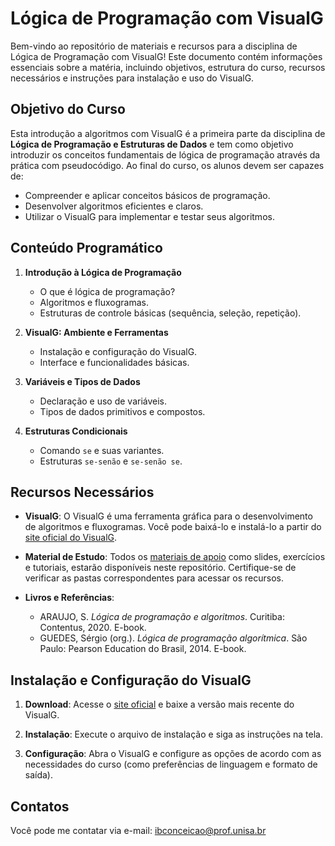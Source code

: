 # Lógica de Programação com VisualG

Bem-vindo ao repositório de materiais e recursos para a disciplina de Lógica de Programação com VisualG! Este documento contém informações essenciais sobre a matéria, incluindo objetivos, estrutura do curso, recursos necessários e instruções para instalação e uso do VisualG.

## Objetivo do Curso

Esta introdução a algoritmos com VisualG é a primeira parte da disciplina de **Lógica de Programação e Estruturas de Dados** e tem como objetivo introduzir os conceitos fundamentais de lógica de programação através da prática com pseudocódigo. Ao final do curso, os alunos devem ser capazes de:

- Compreender e aplicar conceitos básicos de programação.
- Desenvolver algoritmos eficientes e claros.
- Utilizar o VisualG para implementar e testar seus algoritmos.

## Conteúdo Programático

1. **Introdução à Lógica de Programação**
   - O que é lógica de programação?
   - Algoritmos e fluxogramas.
   - Estruturas de controle básicas (sequência, seleção, repetição).

2. **VisualG: Ambiente e Ferramentas**
   - Instalação e configuração do VisualG.
   - Interface e funcionalidades básicas.

3. **Variáveis e Tipos de Dados**
   - Declaração e uso de variáveis.
   - Tipos de dados primitivos e compostos.

4. **Estruturas Condicionais**
   - Comando `se` e suas variantes.
   - Estruturas `se-senão` e `se-senão se`.

## Recursos Necessários

- **VisualG**: O VisualG é uma ferramenta gráfica para o desenvolvimento de algoritmos e fluxogramas. Você pode baixá-lo e instalá-lo a partir do [site oficial do VisualG](https://antonionicolodi.blogspot.com/).

- **Material de Estudo**: Todos os [materiais de apoio](Material(Slides)/) como slides, exercícios e tutoriais, estarão disponíveis neste repositório. Certifique-se de verificar as pastas correspondentes para acessar os recursos.

- **Livros e Referências**: 
  - ARAUJO, S. *Lógica de programação e algoritmos*. Curitiba: Contentus, 2020. E-book.
  - GUEDES, Sérgio (org.). *Lógica de programação algorítmica*. São Paulo: Pearson Education do Brasil, 2014. E-book.

## Instalação e Configuração do VisualG

1. **Download**: Acesse o [site oficial](https://antonionicolodi.blogspot.com/) e baixe a versão mais recente do VisualG.

2. **Instalação**: Execute o arquivo de instalação e siga as instruções na tela.

3. **Configuração**: Abra o VisualG e configure as opções de acordo com as necessidades do curso (como preferências de linguagem e formato de saída).

## Contatos

Você pode me contatar via e-mail: [ibconceicao@prof.unisa.br](mailto:ibconceicao@prof.unisa.br)

